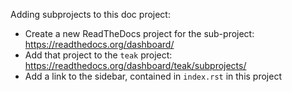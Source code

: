 Adding subprojects to this doc project:

* Create a new ReadTheDocs project for the sub-project: https://readthedocs.org/dashboard/
* Add that project to the `teak` project: https://readthedocs.org/dashboard/teak/subprojects/
* Add a link to the sidebar, contained in `index.rst` in this project
